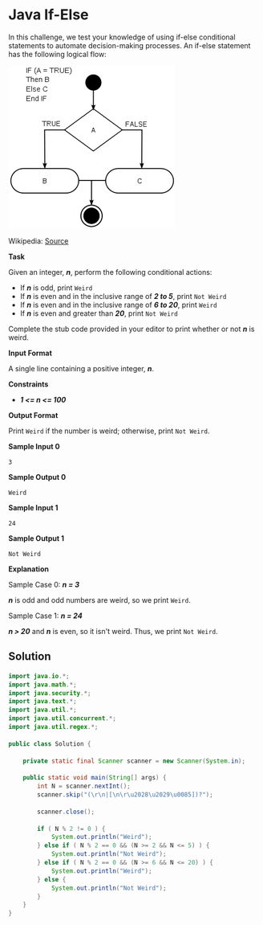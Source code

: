 # Java If-Else

In this challenge, we test your knowledge of using if-else conditional statements to automate decision-making processes. An if-else statement has the following logical flow:

![if-else-image](https://github.com/rbrummer-jhb/hackerrank/blob/main/java/images/if-else-image.png)

Wikipedia: [Source](https://en.wikipedia.org/wiki/Conditional_%28computer_programming%29)

**Task**

Given an integer, **_n_**, perform the following conditional actions:

* If **_n_** is odd, print `Weird`
* If **_n_** is even and in the inclusive range of **_2 to 5_**, print `Not Weird`
* If **_n_** is even and in the inclusive range of **_6 to 20_**, print `Weird`
* If **_n_** is even and greater than **_20_**, print `Not Weird`

Complete the stub code provided in your editor to print whether or not **_n_** is weird.

**Input Format**

A single line containing a positive integer, **_n_**.

**Constraints**

* **_1 <= n <= 100_**

**Output Format**

Print `Weird` if the number is weird; otherwise, print `Not Weird`.

**Sample Input 0**

```
3
```

**Sample Output 0**

```
Weird
```

**Sample Input 1**

```
24
```

**Sample Output 1**

```
Not Weird
```

**Explanation**

Sample Case 0: **_n = 3_**

**_n_** is odd and odd numbers are weird, so we print `Weird`.

Sample Case 1: **_n = 24_**

**_n > 20_** and **_n_** is even, so it isn't weird. Thus, we print `Not Weird`.

## Solution

```java
import java.io.*;
import java.math.*;
import java.security.*;
import java.text.*;
import java.util.*;
import java.util.concurrent.*;
import java.util.regex.*;

public class Solution {

    private static final Scanner scanner = new Scanner(System.in);

    public static void main(String[] args) {
        int N = scanner.nextInt();
        scanner.skip("(\r\n|[\n\r\u2028\u2029\u0085])?");

        scanner.close();
        
        if ( N % 2 != 0 ) {
            System.out.println("Weird");
        } else if ( N % 2 == 0 && (N >= 2 && N <= 5) ) {
            System.out.println("Not Weird");
        } else if ( N % 2 == 0 && (N >= 6 && N <= 20) ) {
            System.out.println("Weird");
        } else {
            System.out.println("Not Weird");
        }
    }
}
```
